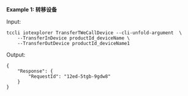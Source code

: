 **Example 1: 转移设备**



Input: 

```
tccli iotexplorer TransferTWeCallDevice --cli-unfold-argument  \
    --TransferInDevice productId_deviceName \
    --TransferOutDevice productId_deviceName1
```

Output: 
```
{
    "Response": {
        "RequestId": "12ed-5tgb-9gdw8"
    }
}
```

